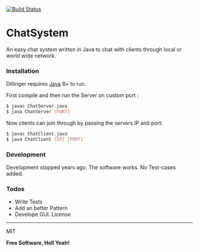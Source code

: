 [![Build Status](https://travis-ci.com/9Sefa9/ChatSystem.svg?branch=master)](https://travis-ci.com/9Sefa9/ChatSystem)
# ChatSystem
An easy chat system written in Java to chat with clients through local or world wide network.

### Installation

Dillinger requires [Java](https://java.com/) 8+ to run.

First compile and then run the Server on custom port :

```sh
$ javac ChatServer.java
$ java ChatServer [PORT]
```

Now clients can join through by passing the servers IP and port:

```sh
$ javac ChatClient.java
$ java ChatClient [IP] [PORT]
```

### Development

Development stopped years ago. The software works. No Test-cases added.

### Todos

 - Write Tests
 - Add an better Pattern
 - Develope GUI.
License
----
MIT


**Free Software, Hell Yeah!**

